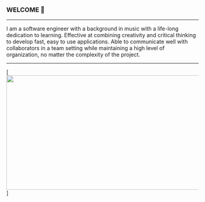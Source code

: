 ### WELCOME 👋

---
I am a software engineer with a background in music with a life-long dedication to learning. Effective at  combining creativity and critical thinking to develop fast, easy to use applications. Able to communicate well with collaborators in a team setting while maintaining a high level of organization, no matter the complexity of the project.

---

[<img src="[https://img.youtube.com/vi/APOPm01BVrk/hqdefault.jpg](https://codepen.io/team/codepen/embed/preview/PNaGbb](https://www.codewars.com/users/JonkHunkle/badges/micro)https://codepen.io/team/codepen/embed/preview/PNaGbb](https://www.codewars.com/users/JonkHunkle/badges/micro" width="600" height="300"
/>]
